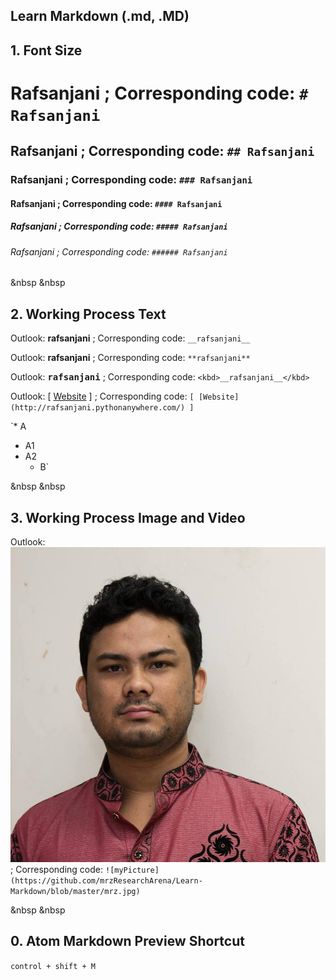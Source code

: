 ## Learn Markdown (.md, .MD)

## 1. Font Size

# Rafsanjani ; Corresponding code: `# Rafsanjani`
## Rafsanjani ; Corresponding code: `## Rafsanjani`
### Rafsanjani ; Corresponding code: `### Rafsanjani`
#### Rafsanjani ; Corresponding code: `#### Rafsanjani`
##### Rafsanjani ; Corresponding code: `##### Rafsanjani`
###### Rafsanjani ; Corresponding code: `###### Rafsanjani`

&nbsp
&nbsp

## 2. Working Process Text

Outlook: __rafsanjani__ ; Corresponding code: `__rafsanjani__`

Outlook: **rafsanjani** ; Corresponding code: `**rafsanjani**`

Outlook: <kbd>__rafsanjani__</kbd> ; Corresponding code: `<kbd>__rafsanjani__</kbd>`

Outlook: [ [Website](http://rafsanjani.pythonanywhere.com/) ] ; Corresponding code: `[ [Website](http://rafsanjani.pythonanywhere.com/) ]`

`* A
  * A1
  * A2
    * B`

&nbsp
&nbsp

## 3. Working Process Image and Video

Outlook: ![myPicture](https://github.com/mrzResearchArena/Learn-Markdown/blob/master/mrz.jpg) ; Corresponding code: `![myPicture](https://github.com/mrzResearchArena/Learn-Markdown/blob/master/mrz.jpg)`

&nbsp
&nbsp

## 0. Atom Markdown Preview Shortcut
`control + shift + M`

